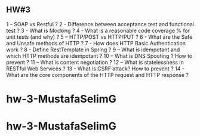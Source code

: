 ## HW#3
1 – SOAP vs Restful ?
2 - Difference between acceptance test and functional test ?
3 - What is Mocking ?
4 - What is a reasonable code coverage % for unit tests (and why) ?
5 – HTTP/POST vs HTTP/PUT ?
6 - What are the Safe and Unsafe methods of HTTP ?
7 - How does HTTP Basic Authentication work ?
8 - Define RestTemplate in Spring ?
9 – What is idempotant and which HTTP methods are idempotant ?
10 – What is DNS Spoofing ? How to prevent ?
11 – What is content negotiation ?
12 – What is statelessness in RESTful Web Services ?
13 - What is CSRF attack? How to prevent ?
14 - What are the core components of the HTTP request and HTTP response ?

# hw-3-MustafaSelimG
# hw-3-MustafaSelimG
